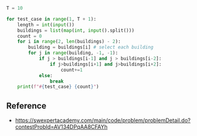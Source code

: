 ```python
T = 10
```


```python
for test_case in range(1, T + 1):
    length = int(input())
    buildings = list(map(int, input().split()))
    count = 0
    for i in range(2, len(buildings) - 2):
        building = buildings[i] # select each building
        for j in range(building, -1, -1):
            if j > buildings[i-1] and j > buildings[i-2]:
                if j>buildings[i+1] and j>buildings[i+2]:
                    count+=1
            else:
                break
    print(f"#{test_case} {count}")    
```

## Reference
- https://swexpertacademy.com/main/code/problem/problemDetail.do?contestProbId=AV134DPqAA8CFAYh
